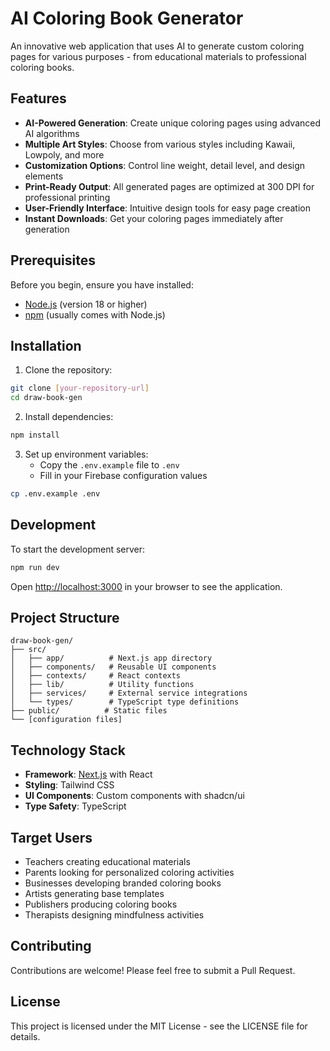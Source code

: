 # AI Coloring Book Generator

An innovative web application that uses AI to generate custom coloring pages for various purposes - from educational materials to professional coloring books.

## Features

- **AI-Powered Generation**: Create unique coloring pages using advanced AI algorithms
- **Multiple Art Styles**: Choose from various styles including Kawaii, Lowpoly, and more
- **Customization Options**: Control line weight, detail level, and design elements
- **Print-Ready Output**: All generated pages are optimized at 300 DPI for professional printing
- **User-Friendly Interface**: Intuitive design tools for easy page creation
- **Instant Downloads**: Get your coloring pages immediately after generation

## Prerequisites

Before you begin, ensure you have installed:
- [Node.js](https://nodejs.org/) (version 18 or higher)
- [npm](https://www.npmjs.com/) (usually comes with Node.js)

## Installation

1. Clone the repository:
```bash
git clone [your-repository-url]
cd draw-book-gen
```

2. Install dependencies:
```bash
npm install
```

3. Set up environment variables:
   - Copy the `.env.example` file to `.env`
   - Fill in your Firebase configuration values
```bash
cp .env.example .env
```

## Development

To start the development server:

```bash
npm run dev
```

Open [http://localhost:3000](http://localhost:3000) in your browser to see the application.

## Project Structure

```
draw-book-gen/
├── src/
│   ├── app/          # Next.js app directory
│   ├── components/   # Reusable UI components
│   ├── contexts/     # React contexts
│   ├── lib/          # Utility functions
│   ├── services/     # External service integrations
│   └── types/        # TypeScript type definitions
├── public/          # Static files
└── [configuration files]
```

## Technology Stack

- **Framework**: [Next.js](https://nextjs.org/) with React
- **Styling**: Tailwind CSS
- **UI Components**: Custom components with shadcn/ui
- **Type Safety**: TypeScript

## Target Users

- Teachers creating educational materials
- Parents looking for personalized coloring activities
- Businesses developing branded coloring books
- Artists generating base templates
- Publishers producing coloring books
- Therapists designing mindfulness activities

## Contributing

Contributions are welcome! Please feel free to submit a Pull Request.

## License

This project is licensed under the MIT License - see the LICENSE file for details.
